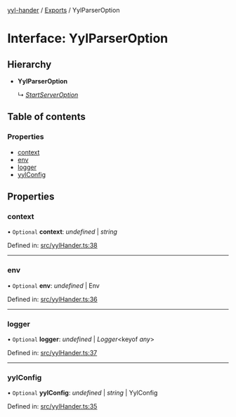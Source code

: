 [yyl-hander](../README.md) / [Exports](../modules.md) / YylParserOption

# Interface: YylParserOption

## Hierarchy

* **YylParserOption**

  ↳ [*StartServerOption*](startserveroption.md)

## Table of contents

### Properties

- [context](yylparseroption.md#context)
- [env](yylparseroption.md#env)
- [logger](yylparseroption.md#logger)
- [yylConfig](yylparseroption.md#yylconfig)

## Properties

### context

• `Optional` **context**: *undefined* \| *string*

Defined in: [src/yylHander.ts:38](https://github.com/yyl-team/yyl-hander/blob/b964d78/src/yylHander.ts#L38)

___

### env

• `Optional` **env**: *undefined* \| Env

Defined in: [src/yylHander.ts:36](https://github.com/yyl-team/yyl-hander/blob/b964d78/src/yylHander.ts#L36)

___

### logger

• `Optional` **logger**: *undefined* \| *Logger*<keyof *any*\>

Defined in: [src/yylHander.ts:37](https://github.com/yyl-team/yyl-hander/blob/b964d78/src/yylHander.ts#L37)

___

### yylConfig

• `Optional` **yylConfig**: *undefined* \| *string* \| YylConfig

Defined in: [src/yylHander.ts:35](https://github.com/yyl-team/yyl-hander/blob/b964d78/src/yylHander.ts#L35)
